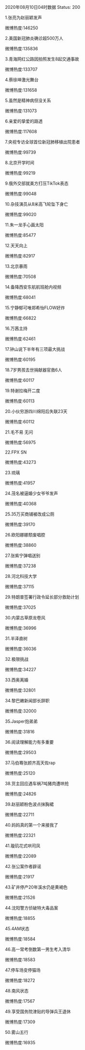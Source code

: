 2020年08月10日04时数据
Status: 200

1.张亮为赵丽颖发声

微博热度:146250

2.美国新冠肺炎确诊超500万人

微博热度:135836

3.青海网红公路因拍照发生8起交通事故

微博热度:133707

4.蔡徐坤激光舞台

微博热度:131658

5.虽然是精神病但没关系

微博热度:131073

6.亲爱的挚爱的路透

微博热度:117608

7.央视专访全球首位新冠肺移植出院患者

微博热度:99739

8.北京开学时间

微博热度:99219

9.俄外交部就美方打压TikTok表态

微博热度:99048

10.杂技演员从8米高飞轮坠下身亡

微博热度:99020

11.朱一龙手心画太阳

微博热度:85477

12.天天向上

微博热度:82917

13.北京暴雨

微博热度:70508

14.备降西安东航航班舱内视频

微博热度:68041

15.宁静郁可唯郑希怡FLOW好炸

微博热度:66822

16.万茜主持

微博热度:62461

17.钟山说下半年有三项最大挑战

微博热度:60195

18.7岁男孩去世捐献器官救6人

微博热度:60117

19.特谢拉梅开二度

微博热度:60113

20.小伙穷游四川绵阳后失联23天

微博热度:60112

21.毛不易 无问

微博热度:56975

22.FPX SN

微博热度:43273

23.琉璃

微博热度:41957

24.茂名被逼婚少女爷爷发声

微博热度:40368

25.35万买商铺被改成公厕

微博热度:39170

26.欧阳娜娜颓废唱腔

微博热度:38860

27.张紫宁弹唱送别

微博热度:37238

28.河北科技大学

微博热度:37115

29.特朗普签署行政令延长部分救助计划

微博热度:37025

30.内蒙古草原龙卷风

微博热度:36996

31.半泽直树

微博热度:36036

32.极限挑战

微博热度:34227

33.西奥离婚

微博热度:32801

34.黎巴嫩新闻部长辞职

微博热度:32000

35.Jasper抱弟弟

微博热度:31816

36.阅读理解能力有多重要

微博热度:29503

37.马伯骞张颜齐高天佐rap

微博热度:25120

38.货主回应遇车祸7吨猪肉遭哄抢

微博热度:24826

39.赵丽颖粉色波点抹胸裙

微博热度:22711

40.妈妈真的第一个来接我了

微博热度:22321

41.璇玑花式哄司凤

微博热度:22089

42.张公案作者辟谣

微博热度:21917

43.矿井停产20年溪水仍是黄褐色

微博热度:21526

44.沈阳警方侦破特大毒品案

微博热度:18855

45.4AM状态

微博热度:18584

46.高一常考倒数第一男生考入清华

微博热度:18583

47.停车场变停猫场

微博热度:18272

48.南风状态

微博热度:17567

49.享受国务院津贴的导弹兵王退休

微博热度:17309

50.雾山五行

微博热度:16935

